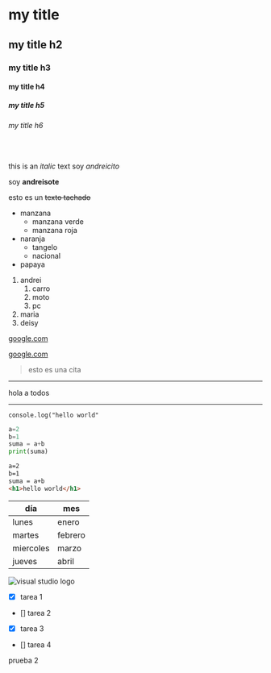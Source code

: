 <!-- Headings -->
# my title
## my title h2
### my title h3
#### my title h4
##### my title h5
###### my title h6

<br/>

<!-- itálica -->
this is an *italic* text
soy *andreicito*

<!-- strong -->
soy **andreisote**

<!-- tachado -->
esto es un ~~texto tachado~~

<!-- listas desordenadas -->
* manzana
    * manzana verde <br/>
    * manzana roja
* naranja
    * tangelo
    * nacional
* papaya

<!-- listas ordenadas -->
1. andrei
    1. carro
    2. moto
    3. pc
2. maria
3. deisy

<!-- enlaces -->
[google.com](https://www.google.com)

[google.com](https://www.google.com "titulo diferente")

> esto es una cita


<!-- linea -->
--- 
hola a todos

___

<!-- incrustar codigo -->

`console.log("hello world"`

``` python
a=2
b=1
suma = a+b
print(suma)
```

``` html
a=2
b=1
suma = a+b
<h1>hello world</h1>
```
<!-- tablas -->
|día        |mes     |
|-----------|--------|     
|lunes      |enero   |
|martes     |febrero |
|miercoles  |marzo   |
|jueves     |abril   |

![visual studio logo](https://cdn.icon-icons.com/icons2/2107/PNG/512/file_type_vscode_icon_130084.png "vscode logo")

<!-- github markdown -->
* [x] tarea 1
* [] tarea 2
* [x] tarea 3
* [] tarea 4

prueba 2